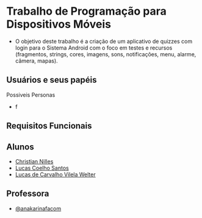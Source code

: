 # Trabalho de Programação para Dispositivos Móveis

* O objetivo deste trabalho é a criação de um aplicativo de quizzes com login para o Sistema Android com o foco em testes e recursos (fragmentos, strings, cores, imagens, sons, notificações, menu, alarme, câmera, mapas).

## Usuários e seus papéis
Possiveis Personas
* f
## Requisitos Funcionais

## Alunos

- [Christian Nilles](https://github.com/ChristianNilles)
- [Lucas Coelho Santos](https://github.com/LucasCoelhoSantos)
- [Lucas de Carvalho Vilela Welter](https://github.com/boltwelter123)

## Professora

- [@anakarinafacom](https://www.github.com/anakarinafacom)
